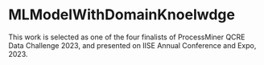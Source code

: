 # MLModelWithDomainKnoelwdge
 This work is selected as one of the four finalists of ProcessMiner QCRE Data Challenge 2023, and presented on IISE Annual Conference and Expo, 2023.
